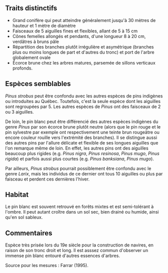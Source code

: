
<!--

8-https://www.inaturalist.org/observations/253426902
3-https://www.inaturalist.org/observations/259571186
1-https://www.inaturalist.org/observations/252622705
3-https://www.inaturalist.org/observations/257045847
5-https://www.inaturalist.org/observations/258885608
3-https://www.inaturalist.org/observations/257505201
1-https://www.inaturalist.org/observations/260192966
1-https://www.inaturalist.org/observations/257032804

-->

## Traits distinctifs

- Grand conifère qui peut atteindre généralement jusqu'à 30 mètres de hauteur et 1 mètre de diamètre
- Faisceaux de 5 aiguilles fines et flexibles, allant de 5 à 15 cm
- Cônes femelles allongés et pendants, d'une longueur 8 à 20 cm, verdâtres à bruns pâle
- Répartition des branches plutôt irrégulière et asymétrique (branches plus ou moins longues de part et d'autres du tronc) et port de l'arbre globalement ovale
- Écorce brune chez les arbres matures, parsemée de sillons verticaux profonds.

## Espèces semblables

_Pinus strobus_ peut être confondu avec les autres espèces de pins indigènes ou introduites au Québec. Toutefois, c'est la seule espèce dont les aiguilles sont regroupées par 5. Les autres espèces de _Pinus_ ont des faisceaux de 2 ou 3 aiguilles. 

De loin, le pin blanc peut être différencié des autres espèces indigènes du genre _Pinus_ par son écorce brune plutôt neutre (alors que le pin rouge et le pin sylvestre par exemple ont respectivement une teinte brun rougeâtre ou encore couleur rouille vers l'extrémité des branches). Il se distingue aussi des autres pins par l'allure délicate et flexible de ses longues aiguilles que l'on remarque même de loin. En effet, les autres pins ont des aiguilles beaucoup plus rigides (e.g. _Pinus nigra_, _Pinus resinosa_, _Pinus mugo_, _Pinus rigida_) et parfois aussi plus courtes (e.g. _Pinus banksiana_, _Pinus mugo_).

Par ailleurs, _Pinus strobus_ pourrait possiblement être confondu avec le genre _Larix_, mais les individus de ce dernier ont tous 10 aiguilles ou plus par faisceau et perdent ces dernières l'hiver.

## Habitat

Le pin blanc est souvent retrouvé en forêts mixtes et est semi-tolérant à l'ombre. Il peut autant croître dans un sol sec, bien drainé ou humide, ainsi qu'en sol sableux. 


## Commentaires

Espèce très prisée lors du 19e siècle pour la construction de navires, en raison de son tronc droit et long. Il est asssez commun d'observer un immense pin blanc entouré d'autres essences d'arbres. 

Source pour les mesures : Farrar (1995).


